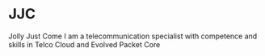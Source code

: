 # JJC
Jolly Just Come
I am a telecommunication specialist with competence and skills in Telco Cloud and Evolved Packet Core
